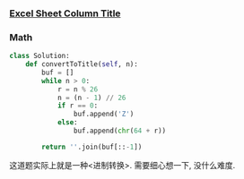 ### [Excel Sheet Column Title](https://leetcode.com/problems/excel-sheet-column-title/)


### Math

```Python
class Solution:
    def convertToTitle(self, n):
        buf = []
        while n > 0:
            r = n % 26
            n = (n - 1) // 26
            if r == 0:
                buf.append('Z')
            else:
                buf.append(chr(64 + r))

        return ''.join(buf[::-1])
```


这道题实际上就是一种<进制转换>. 需要细心想一下, 没什么难度.
